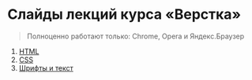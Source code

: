 # Слайды лекций курса «Верстка»

> Полноценно работают только: Chrome, Opera и Яндекс.Браузер

1. [HTML](https://rawgit.com/urfu-2016/markup-slides/master/01-html/index.html#/)
2. [CSS](https://rawgit.com/urfu-2016/markup-slides/master/02-css/index.html#/)
3. [Шрифты и текст](https://rawgit.com/urfu-2016/markup-slides/master/03-fonts-and-text/index.html#/)